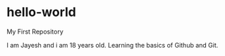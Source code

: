 # hello-world
My First Repository

I am Jayesh and i am 18 years old.
Learning the basics of Github and Git.
